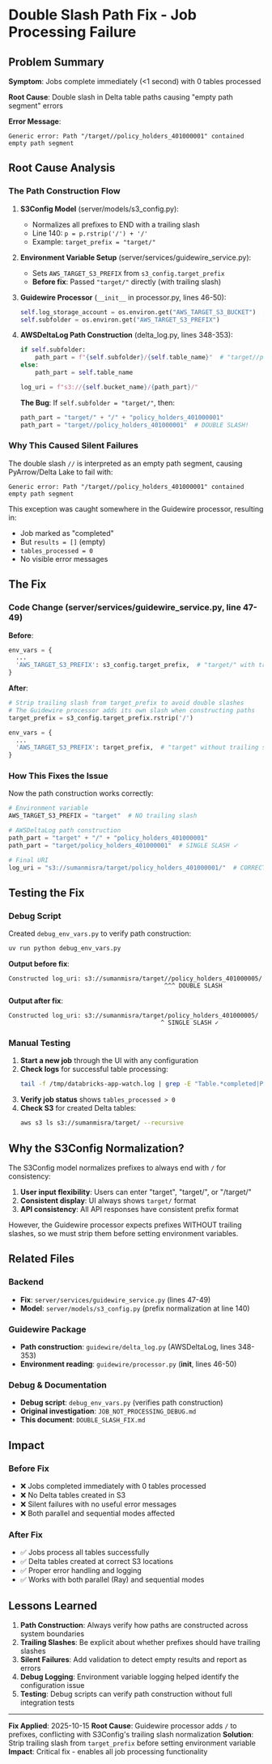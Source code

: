 # Double Slash Path Fix - Job Processing Failure

## Problem Summary

**Symptom**: Jobs complete immediately (<1 second) with 0 tables processed

**Root Cause**: Double slash in Delta table paths causing "empty path segment" errors

**Error Message**:
```
Generic error: Path "/target//policy_holders_401000001" contained empty path segment
```

## Root Cause Analysis

### The Path Construction Flow

1. **S3Config Model** (server/models/s3_config.py):
   - Normalizes all prefixes to END with a trailing slash
   - Line 140: `p = p.rstrip('/') + '/'`
   - Example: `target_prefix = "target/"`

2. **Environment Variable Setup** (server/services/guidewire_service.py):
   - Sets `AWS_TARGET_S3_PREFIX` from `s3_config.target_prefix`
   - **Before fix**: Passed `"target/"` directly (with trailing slash)

3. **Guidewire Processor** (`__init__` in processor.py, lines 46-50):
   ```python
   self.log_storage_account = os.environ.get("AWS_TARGET_S3_BUCKET")  # "sumanmisra"
   self.subfolder = os.environ.get("AWS_TARGET_S3_PREFIX")            # "target/"
   ```

4. **AWSDeltaLog Path Construction** (delta_log.py, lines 348-353):
   ```python
   if self.subfolder:
       path_part = f"{self.subfolder}/{self.table_name}"  # "target//policy_holders..."
   else:
       path_part = self.table_name

   log_uri = f"s3://{self.bucket_name}/{path_part}/"
   ```

   **The Bug**: If `self.subfolder = "target/"`, then:
   ```python
   path_part = "target/" + "/" + "policy_holders_401000001"
   path_part = "target//policy_holders_401000001"  # DOUBLE SLASH!
   ```

### Why This Caused Silent Failures

The double slash `//` is interpreted as an empty path segment, causing PyArrow/Delta Lake to fail with:

```
Generic error: Path "/target//policy_holders_401000001" contained empty path segment
```

This exception was caught somewhere in the Guidewire processor, resulting in:
- Job marked as "completed"
- But `results = []` (empty)
- `tables_processed = 0`
- No visible error messages

## The Fix

### Code Change (server/services/guidewire_service.py, line 47-49)

**Before**:
```python
env_vars = {
  ...
  'AWS_TARGET_S3_PREFIX': s3_config.target_prefix,  # "target/" with trailing slash
}
```

**After**:
```python
# Strip trailing slash from target_prefix to avoid double slashes
# The Guidewire processor adds its own slash when constructing paths
target_prefix = s3_config.target_prefix.rstrip('/')

env_vars = {
  ...
  'AWS_TARGET_S3_PREFIX': target_prefix,  # "target" without trailing slash
}
```

### How This Fixes the Issue

Now the path construction works correctly:

```python
# Environment variable
AWS_TARGET_S3_PREFIX = "target"  # NO trailing slash

# AWSDeltaLog path construction
path_part = "target" + "/" + "policy_holders_401000001"
path_part = "target/policy_holders_401000001"  # SINGLE SLASH ✓

# Final URI
log_uri = "s3://sumanmisra/target/policy_holders_401000001/"  # CORRECT ✓
```

## Testing the Fix

### Debug Script

Created `debug_env_vars.py` to verify path construction:

```bash
uv run python debug_env_vars.py
```

**Output before fix**:
```
Constructed log_uri: s3://sumanmisra/target//policy_holders_401000005/
                                           ^^^ DOUBLE SLASH
```

**Output after fix**:
```
Constructed log_uri: s3://sumanmisra/target/policy_holders_401000005/
                                          ^ SINGLE SLASH ✓
```

### Manual Testing

1. **Start a new job** through the UI with any configuration
2. **Check logs** for successful table processing:
   ```bash
   tail -f /tmp/databricks-app-watch.log | grep -E "Table.*completed|Processing completed"
   ```
3. **Verify job status** shows `tables_processed > 0`
4. **Check S3** for created Delta tables:
   ```bash
   aws s3 ls s3://sumanmisra/target/ --recursive
   ```

## Why the S3Config Normalization?

The S3Config model normalizes prefixes to always end with `/` for consistency:

1. **User input flexibility**: Users can enter "target", "target/", or "/target/"
2. **Consistent display**: UI always shows `target/` format
3. **API consistency**: All API responses have consistent prefix format

However, the Guidewire processor expects prefixes WITHOUT trailing slashes, so we must strip them before setting environment variables.

## Related Files

### Backend
- **Fix**: `server/services/guidewire_service.py` (lines 47-49)
- **Model**: `server/models/s3_config.py` (prefix normalization at line 140)

### Guidewire Package
- **Path construction**: `guidewire/delta_log.py` (AWSDeltaLog, lines 348-353)
- **Environment reading**: `guidewire/processor.py` (__init__, lines 46-50)

### Debug & Documentation
- **Debug script**: `debug_env_vars.py` (verifies path construction)
- **Original investigation**: `JOB_NOT_PROCESSING_DEBUG.md`
- **This document**: `DOUBLE_SLASH_FIX.md`

## Impact

### Before Fix
- ❌ Jobs completed immediately with 0 tables processed
- ❌ No Delta tables created in S3
- ❌ Silent failures with no useful error messages
- ❌ Both parallel and sequential modes affected

### After Fix
- ✅ Jobs process all tables successfully
- ✅ Delta tables created at correct S3 locations
- ✅ Proper error handling and logging
- ✅ Works with both parallel (Ray) and sequential modes

## Lessons Learned

1. **Path Construction**: Always verify how paths are constructed across system boundaries
2. **Trailing Slashes**: Be explicit about whether prefixes should have trailing slashes
3. **Silent Failures**: Add validation to detect empty results and report as errors
4. **Debug Logging**: Environment variable logging helped identify the configuration issue
5. **Testing**: Debug scripts can verify path construction without full integration tests

---

**Fix Applied**: 2025-10-15
**Root Cause**: Guidewire processor adds `/` to prefixes, conflicting with S3Config's trailing slash normalization
**Solution**: Strip trailing slash from `target_prefix` before setting environment variable
**Impact**: Critical fix - enables all job processing functionality
